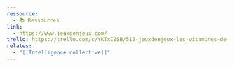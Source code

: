 ```yaml
---
ressource:
  - 📚 Ressources
link:
  - https://www.jeuxdenjeux.com/
trello: https://trello.com/c/YKTxIZSB/515-jeuxdenjeux-les-vitamines-de-lintelligence-collective
relates:
  - "[[Intelligence collective]]"
---
```

